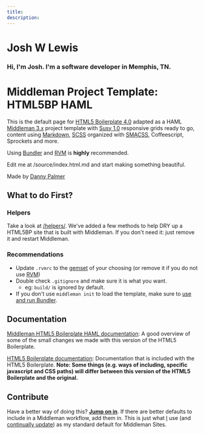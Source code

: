 ```yaml
---
title:
description:
---
```


# Josh W Lewis

### Hi, I'm Josh. I'm a software developer in Memphis, TN.

# Middleman Project Template: HTML5BP HAML

This is the default page for [HTML5 Boilerplate 4.0](http://html5boilerplate.com/) adapted as a HAML [Middleman 3.x](http://middlemanapp.com/) project template with [Susy 1.0](http://susy.oddbird.net/) responsive grids ready to go, content using [Markdown](http://daringfireball.net/projects/markdown/), [SCSS](http://sass-lang.com/) organized with [SMACSS](http://smacss.com/), Coffeescript, Sprockets and more.

Using [Bundler](http://gembundler.com/) and [RVM](https://rvm.io/) is **highly** recommended.

Edit me at /source/index.html.md and start making something beautiful.

Made by [Danny Palmer](http://www.dannyprose.com)

## What to do First?

### Helpers

Take a look at [/helpers/](http://github.com/dannyprose/Middleman-HTML5BP-HAML/tree/master/helpers). We've added a few methods to help DRY up a HTML5BP site that is built with Middleman. If you don't need it: just remove it and restart Middleman.

### Recommendations

* Update `.rvmrc` to the [gemset](https://rvm.io/gemsets/basics/) of your choosing (or remove it if you do not use [RVM](https://rvm.io/))
* Double check `.gitignore` and make sure it is what you want.
  * eg: `build/` is ignored by default.
* If you don't use `middleman init` to load the template, make sure to [use and run Bundler](http://gembundler.com/).

## Documentation

[Middleman HTML5 Boilerplate HAML documentation](https://github.com/dannyprose/Middleman-HTML5BP-HAML/tree/master/DOCS.md): A good overview of some of the small changes we made with this version of the HTML5 Boilerplate.

[HTML5 Boilerplate documentation](https://github.com/dannyprose/Middleman-HTML5BP-HAML/tree/master/html5bp-docs): Documentation that is included with the HTML5 Boilerplate. **Note: Some things (e.g. ways of including, specific javascript and CSS paths) will differ between this version of the HTML5 Boilerplate and the original.**

## Contribute

Have a better way of doing this? **[Jump on in](https://github.com/dannyprose/Middleman-HTML5BP-HAML)**. If there are better defaults to include in a Middleman workflow, add them in. This is just what [I](http://www.dannyprose.com) use (and [continually update](https://github.com/dannyprose/Middleman-HTML5BP-HAML)) as my standard default for Middleman Sites.